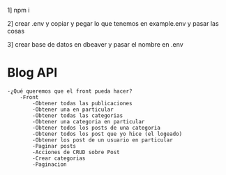 1] npm i

2] crear .env y copiar y pegar lo que tenemos en example.env y pasar las cosas

3] crear base de datos en dbeaver y pasar el nombre en .env

# Blog API

    -¿Qué queremos que el front pueda hacer?
        -Front
            -Obtener todas las publicaciones
            -Obtener una en particular
            -Obtener todas las categorias
            -Obtener una categoria en particular
            -Obtener todos los posts de una categoria
            -Obtener todos los post que yo hice (el logeado)
            -Obtener los post de un usuario en particular
            -Paginar posts
            -Acciones de CRUD sobre Post
            -Crear categorias
            -Paginacion



